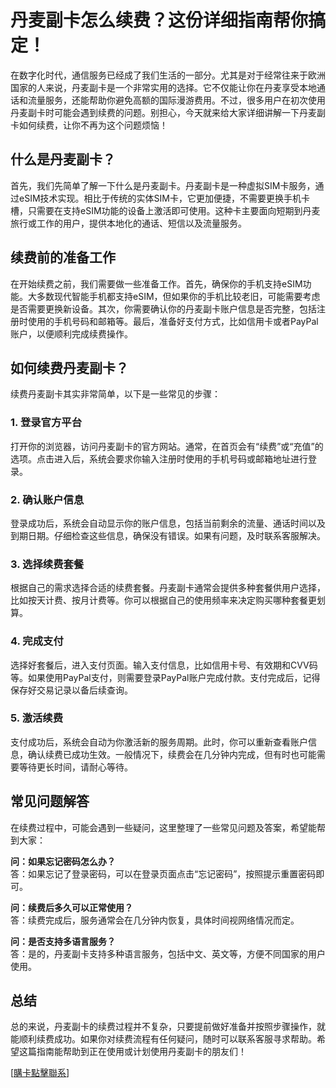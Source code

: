 # 丹麦副卡怎么续费？这份详细指南帮你搞定！

在数字化时代，通信服务已经成了我们生活的一部分。尤其是对于经常往来于欧洲国家的人来说，丹麦副卡是一个非常实用的选择。它不仅能让你在丹麦享受本地通话和流量服务，还能帮助你避免高额的国际漫游费用。不过，很多用户在初次使用丹麦副卡时可能会遇到续费的问题。别担心，今天就来给大家详细讲解一下丹麦副卡如何续费，让你不再为这个问题烦恼！

## 什么是丹麦副卡？

首先，我们先简单了解一下什么是丹麦副卡。丹麦副卡是一种虚拟SIM卡服务，通过eSIM技术实现。相比于传统的实体SIM卡，它更加便捷，不需要更换手机卡槽，只需要在支持eSIM功能的设备上激活即可使用。这种卡主要面向短期到丹麦旅行或工作的用户，提供本地化的通话、短信以及流量服务。

## 续费前的准备工作

在开始续费之前，我们需要做一些准备工作。首先，确保你的手机支持eSIM功能。大多数现代智能手机都支持eSIM，但如果你的手机比较老旧，可能需要考虑是否需要更换新设备。其次，你需要确认你的丹麦副卡账户信息是否完整，包括注册时使用的手机号码和邮箱等。最后，准备好支付方式，比如信用卡或者PayPal账户，以便顺利完成续费操作。

## 如何续费丹麦副卡？

续费丹麦副卡其实非常简单，以下是一些常见的步骤：

### 1. 登录官方平台

打开你的浏览器，访问丹麦副卡的官方网站。通常，在首页会有“续费”或“充值”的选项。点击进入后，系统会要求你输入注册时使用的手机号码或邮箱地址进行登录。

### 2. 确认账户信息

登录成功后，系统会自动显示你的账户信息，包括当前剩余的流量、通话时间以及到期日期。仔细检查这些信息，确保没有错误。如果有问题，及时联系客服解决。

### 3. 选择续费套餐

根据自己的需求选择合适的续费套餐。丹麦副卡通常会提供多种套餐供用户选择，比如按天计费、按月计费等。你可以根据自己的使用频率来决定购买哪种套餐更划算。

### 4. 完成支付

选择好套餐后，进入支付页面。输入支付信息，比如信用卡号、有效期和CVV码等。如果使用PayPal支付，则需要登录PayPal账户完成付款。支付完成后，记得保存好交易记录以备后续查询。

### 5. 激活续费

支付成功后，系统会自动为你激活新的服务周期。此时，你可以重新查看账户信息，确认续费已成功生效。一般情况下，续费会在几分钟内完成，但有时也可能需要等待更长时间，请耐心等待。

## 常见问题解答

在续费过程中，可能会遇到一些疑问，这里整理了一些常见问题及答案，希望能帮到大家：

**问：如果忘记密码怎么办？**  
答：如果忘记了登录密码，可以在登录页面点击“忘记密码”，按照提示重置密码即可。

**问：续费后多久可以正常使用？**  
答：续费完成后，服务通常会在几分钟内恢复，具体时间视网络情况而定。

**问：是否支持多语言服务？**  
答：是的，丹麦副卡支持多种语言服务，包括中文、英文等，方便不同国家的用户使用。

## 总结

总的来说，丹麦副卡的续费过程并不复杂，只要提前做好准备并按照步骤操作，就能顺利续费成功。如果你对续费流程有任何疑问，随时可以联系客服寻求帮助。希望这篇指南能帮助到正在使用或计划使用丹麦副卡的朋友们！

[[購卡點擊聯系](https://t.me/s/esim1088)]